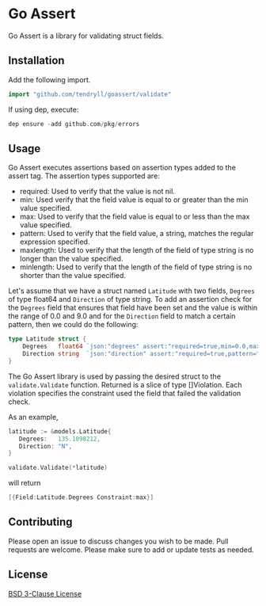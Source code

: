 # Go Assert

Go Assert is a library for validating struct fields.

## Installation

Add the following import.

```go
import "github.com/tendryll/goassert/validate"
```

If using dep, execute:

```go
dep ensure -add github.com/pkg/errors
```

## Usage

Go Assert executes assertions based on assertion types added to the assert tag. The assertion types supported are:

* required: Used to verify that the value is not nil.
* min: Used verify that the field value is equal to or greater than the min value specified.
* max: Used to verify that the field value is equal to or less than the max value specified.
* pattern: Used to verify that the field value, a string, matches the regular expression specified.
* maxlength: Used to verify that the length of the field of type string is no longer than the value specified.
* minlength: Used to verify that the length of the field of type string is no shorter than the value specified.

Let's assume that we have a struct named `Latitude` with two fields, `Degrees` of type float64 and `Direction` of
 type string. To add an assertion check for the `Degrees` field that ensures that field have been set and
  the value is within the range of 0.0 and 9.0 and for the `Direction` field to match a certain pattern, then we
   could do the following:

```go
type Latitude struct {
	Degrees   float64 `json:"degrees" assert:"required=true,min=0.0,max=90.0"`
	Direction string  `json:"direction" assert:"required=true,pattern=^(N|S)$"`
}
```

The Go Assert library is used by passing the desired struct to the `validate.Validate` function. 
Returned is a slice of type []Violation. Each violation specifies the constraint used the field that
  failed the validation check. 
 
As an example,
 
 ```go
latitude := &models.Latitude{
    Degrees:   135.1098212,
    Direction: "N",
}

validate.Validate(*latitude)    
```

will return

```go
[{Field:Latitude.Degrees Constraint:max}]
```

## Contributing
Please open an issue to discuss changes you wish to be made. Pull requests are welcome. Please make sure to add or 
update tests as needed.

## License
[BSD 3-Clause License](https://opensource.org/licenses/BSD-3-Clause)


